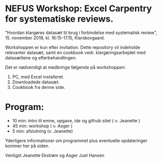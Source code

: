 # NEFUS Workshop: Excel Carpentry for systematiske reviews.
"Hvordan klargøres datasæt til brug i forbindelse med systematisk review", 15. november 2018, kl. 16:15-17.15, Klarskovgaard.

Workshoppen er kun efter invitation. Dette repository vil indeholde relevanter datasæt, samt en cookbook vedr. klargøringsarbejdet 
med datasættene og efterbehandlingen.

Det er nødvendigt at medbringe følgende på workshoppen:
1) PC, med Excel installeret.
2) Downloadede datasæt.
3) Cookbook fra denne side.

# Program:
* 10 min: intro til emne, opgave, ide og github sitet ( v. Jeanette )
* 45 min: workshop ( v. Asger )
* 5 min: afslutning (v. Jeanette)
                          
Yderligere informationer om programmet plus eventuelle opdateringer kommer her på siden.

Venligst
Jeanette Ekstrøm og Asger Juel Hansen
